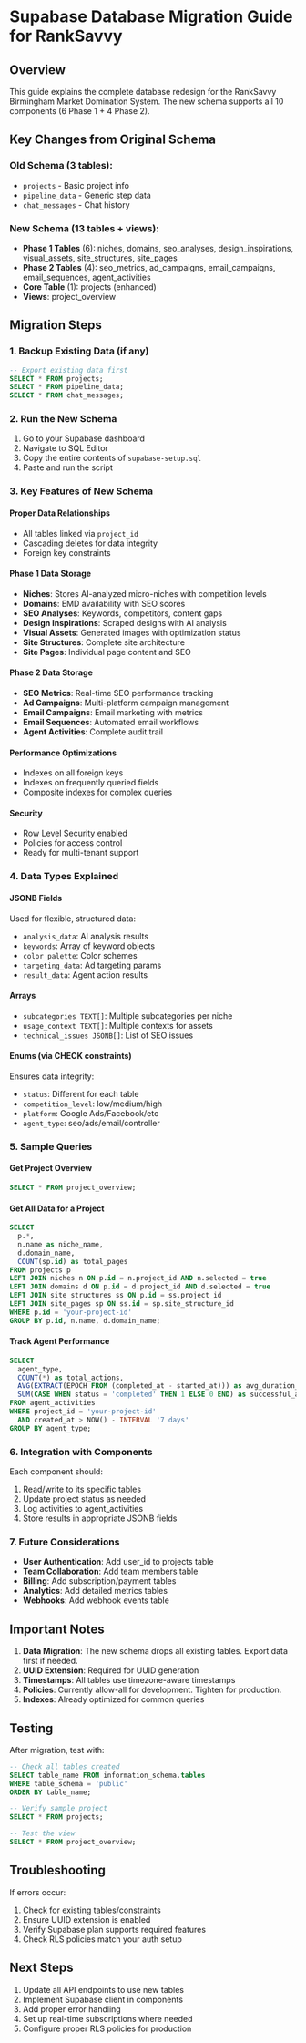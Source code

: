 # Supabase Database Migration Guide for RankSavvy

## Overview
This guide explains the complete database redesign for the RankSavvy Birmingham Market Domination System. The new schema supports all 10 components (6 Phase 1 + 4 Phase 2).

## Key Changes from Original Schema

### Old Schema (3 tables):
- `projects` - Basic project info
- `pipeline_data` - Generic step data
- `chat_messages` - Chat history

### New Schema (13 tables + views):
- **Phase 1 Tables** (6): niches, domains, seo_analyses, design_inspirations, visual_assets, site_structures, site_pages
- **Phase 2 Tables** (4): seo_metrics, ad_campaigns, email_campaigns, email_sequences, agent_activities
- **Core Table** (1): projects (enhanced)
- **Views**: project_overview

## Migration Steps

### 1. Backup Existing Data (if any)
```sql
-- Export existing data first
SELECT * FROM projects;
SELECT * FROM pipeline_data;
SELECT * FROM chat_messages;
```

### 2. Run the New Schema
1. Go to your Supabase dashboard
2. Navigate to SQL Editor
3. Copy the entire contents of `supabase-setup.sql`
4. Paste and run the script

### 3. Key Features of New Schema

#### Proper Data Relationships
- All tables linked via `project_id`
- Cascading deletes for data integrity
- Foreign key constraints

#### Phase 1 Data Storage
- **Niches**: Stores AI-analyzed micro-niches with competition levels
- **Domains**: EMD availability with SEO scores
- **SEO Analyses**: Keywords, competitors, content gaps
- **Design Inspirations**: Scraped designs with AI analysis
- **Visual Assets**: Generated images with optimization status
- **Site Structures**: Complete site architecture
- **Site Pages**: Individual page content and SEO

#### Phase 2 Data Storage
- **SEO Metrics**: Real-time SEO performance tracking
- **Ad Campaigns**: Multi-platform campaign management
- **Email Campaigns**: Email marketing with metrics
- **Email Sequences**: Automated email workflows
- **Agent Activities**: Complete audit trail

#### Performance Optimizations
- Indexes on all foreign keys
- Indexes on frequently queried fields
- Composite indexes for complex queries

#### Security
- Row Level Security enabled
- Policies for access control
- Ready for multi-tenant support

### 4. Data Types Explained

#### JSONB Fields
Used for flexible, structured data:
- `analysis_data`: AI analysis results
- `keywords`: Array of keyword objects
- `color_palette`: Color schemes
- `targeting_data`: Ad targeting params
- `result_data`: Agent action results

#### Arrays
- `subcategories TEXT[]`: Multiple subcategories per niche
- `usage_context TEXT[]`: Multiple contexts for assets
- `technical_issues JSONB[]`: List of SEO issues

#### Enums (via CHECK constraints)
Ensures data integrity:
- `status`: Different for each table
- `competition_level`: low/medium/high
- `platform`: Google Ads/Facebook/etc
- `agent_type`: seo/ads/email/controller

### 5. Sample Queries

#### Get Project Overview
```sql
SELECT * FROM project_overview;
```

#### Get All Data for a Project
```sql
SELECT 
  p.*,
  n.name as niche_name,
  d.domain_name,
  COUNT(sp.id) as total_pages
FROM projects p
LEFT JOIN niches n ON p.id = n.project_id AND n.selected = true
LEFT JOIN domains d ON p.id = d.project_id AND d.selected = true
LEFT JOIN site_structures ss ON p.id = ss.project_id
LEFT JOIN site_pages sp ON ss.id = sp.site_structure_id
WHERE p.id = 'your-project-id'
GROUP BY p.id, n.name, d.domain_name;
```

#### Track Agent Performance
```sql
SELECT 
  agent_type,
  COUNT(*) as total_actions,
  AVG(EXTRACT(EPOCH FROM (completed_at - started_at))) as avg_duration_seconds,
  SUM(CASE WHEN status = 'completed' THEN 1 ELSE 0 END) as successful_actions
FROM agent_activities
WHERE project_id = 'your-project-id'
  AND created_at > NOW() - INTERVAL '7 days'
GROUP BY agent_type;
```

### 6. Integration with Components

Each component should:
1. Read/write to its specific tables
2. Update project status as needed
3. Log activities to agent_activities
4. Store results in appropriate JSONB fields

### 7. Future Considerations

- **User Authentication**: Add user_id to projects table
- **Team Collaboration**: Add team members table
- **Billing**: Add subscription/payment tables
- **Analytics**: Add detailed metrics tables
- **Webhooks**: Add webhook events table

## Important Notes

1. **Data Migration**: The new schema drops all existing tables. Export data first if needed.
2. **UUID Extension**: Required for UUID generation
3. **Timestamps**: All tables use timezone-aware timestamps
4. **Policies**: Currently allow-all for development. Tighten for production.
5. **Indexes**: Already optimized for common queries

## Testing

After migration, test with:
```sql
-- Check all tables created
SELECT table_name FROM information_schema.tables 
WHERE table_schema = 'public' 
ORDER BY table_name;

-- Verify sample project
SELECT * FROM projects;

-- Test the view
SELECT * FROM project_overview;
```

## Troubleshooting

If errors occur:
1. Check for existing tables/constraints
2. Ensure UUID extension is enabled
3. Verify Supabase plan supports required features
4. Check RLS policies match your auth setup

## Next Steps

1. Update all API endpoints to use new tables
2. Implement Supabase client in components
3. Add proper error handling
4. Set up real-time subscriptions where needed
5. Configure proper RLS policies for production